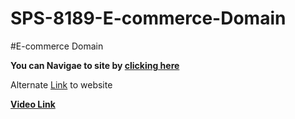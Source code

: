 # SPS-8189-E-commerce-Domain
#E-commerce Domain

**You can Navigae to site by [clicking here](https://wpstore.saivineeth.com/)**

Alternate [Link](https://d1u.f50.myftpupload.com) to website

**[Video Link](youtube.com/saivineeth)**
